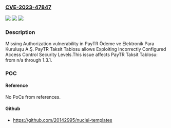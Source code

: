 ### [CVE-2023-47847](https://cve.mitre.org/cgi-bin/cvename.cgi?name=CVE-2023-47847)
![](https://img.shields.io/static/v1?label=Product&message=PayTR%20Taksit%20Tablosu&color=blue)
![](https://img.shields.io/static/v1?label=Version&message=n%2Fa&color=blue)
![](https://img.shields.io/static/v1?label=Vulnerability&message=CWE-862%20Missing%20Authorization&color=brighgreen)

### Description

Missing Authorization vulnerability in PayTR Ödeme ve Elektronik Para Kuruluşu A.Ş. PayTR Taksit Tablosu allows Exploiting Incorrectly Configured Access Control Security Levels.This issue affects PayTR Taksit Tablosu: from n/a through 1.3.1.

### POC

#### Reference
No PoCs from references.

#### Github
- https://github.com/20142995/nuclei-templates

